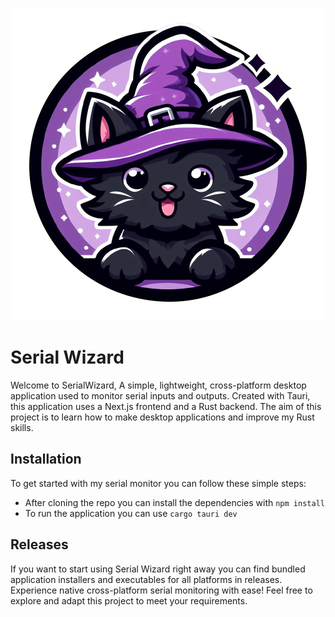 <p align="center">
  <img src="./src-tauri/icons/WIZARDCAT.png" alt="kitty" />
</p>

# Serial Wizard
Welcome to SerialWizard, A simple, lightweight, cross-platform desktop application used to monitor serial inputs and outputs. Created with Tauri, this application uses a Next.js frontend and a Rust backend. The aim of this project is to learn how to make desktop applications and improve my Rust skills.

## Installation

To get started with my serial monitor you can follow these simple steps:

* After cloning the repo you can install the dependencies with ```npm install```
* To run the application you can use ```cargo tauri dev```

## Releases

If you want to start using Serial Wizard right away you can find bundled application installers and executables for all platforms in releases. Experience native cross-platform serial monitoring with ease! Feel free to explore and adapt this project to meet your requirements.
